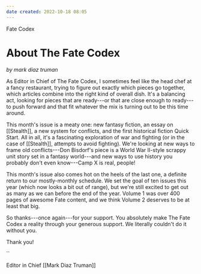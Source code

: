 ```yaml
---
date created: 2022-10-18 08:05
---
```


Fate Codex

# About The Fate Codex

_by mark diaz truman_

As Editor in Chief of The Fate Codex, I sometimes feel like the head chef at a fancy restaurant, trying to figure out exactly which pieces go together, which articles combine into the right kind of overall dish. It's a balancing act, looking for pieces that are ready---or that are close enough to ready---to push forward and that fit whatever the mix is turning out to be this time around.

This month's issue is a meaty one: new fantasy fiction, an essay on [[Stealth]], a new system for conflicts, and the first historical fiction Quick Start. All in all, it's a fascinating exploration of war and fighting (or in the case of [[Stealth]], attempts to avoid fighting). We're looking at new ways to frame old conflicts---Don Bisdorf's piece is a World War II-style scrappy unit story set in a fantasy world---and new ways to use history you probably don't even know---Camp X is real, people!

This month's issue also comes hot on the heels of the last one, a definite return to our mostly-monthly schedule. We set the goal of ten issues this year (which now looks a bit out of range), but we're still excited to get out as many as we can before the end of the year. Volume 1 was over 400 pages of awesome Fate content, and we think Volume 2 deserves to be at least that big.

So thanks---once again---for your support. You absolutely make The Fate Codex a reality through your generous support. We literally couldn't do it without you.

Thank you!

``

Editor in Chief
[[Mark Diaz Truman]]

